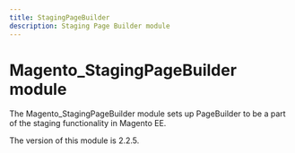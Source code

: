 ```yaml
---
title: StagingPageBuilder
description: Staging Page Builder module
---
```


# Magento_StagingPageBuilder module

The Magento_StagingPageBuilder module sets up PageBuilder to be a part of the staging functionality in Magento EE.

<InlineAlert slots="text" />
The version of this module is 2.2.5.
